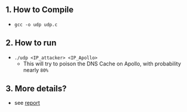 ## 1. How to Compile
- `gcc -o udp udp.c`

## 2. How to run
- `./udp <IP_attacker> <IP_Apollo>`
    - This will try to poison the DNS Cache on Apollo, with probability nearly `80%`

## 3. More details?
- see [report](./report.md)